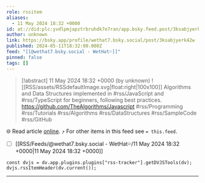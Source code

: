 ```yaml
---
role: rssitem
aliases:
  - 11 May 2024 18:32 +0000
id: at://did:plc:yvdlpmjapztrbruhdk7e7ran/app.bsky.feed.post/3ksabjyerk42w
author: unknown
link: https://bsky.app/profile/wethat7.bsky.social/post/3ksabjyerk42w
published: 2024-05-11T18:32:00.000Z
feed: "[[@wethat7․bsky․social - WetHat💦]]"
pinned: false
tags: []
---
```


> [!abstract] 11 May 2024 18:32 +0000 (by unknown)
> ![[RSS/assets/RSSdefaultImage.svg|float:right|100x100]] Algorithms and Data Structures implemented in #rss/JavaScript and #rss/TypeScript for beginners, following best practices. https://github.com/TheAlgorithms/Javascript #rss/Programming #rss/Tutorials #rss/Algorithms #rss/DataStructures #rss/SampleCode #rss/GitHub

🌐 Read article [online](https://bsky.app/profile/wethat7.bsky.social/post/3ksabjyerk42w). ⤴ For other items in this feed see `= this.feed`.

- [ ] [[RSS/Feeds/@wethat7․bsky․social - WetHat💦/11 May 2024 18꞉32 +0000|11 May 2024 18꞉32 +0000]]

~~~dataviewjs
const dvjs = dv.app.plugins.plugins["rss-tracker"].getDVJSTools(dv);
dvjs.rssItemHeader(dv.current());
~~~

- - -